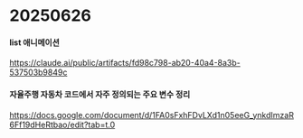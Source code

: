 # 20250626

#### list 애니메이션
https://claude.ai/public/artifacts/fd98c798-ab20-40a4-8a3b-537503b9849c

#### 자율주행 자동차 코드에서 자주 정의되는 주요 변수 정리
https://docs.google.com/document/d/1FA0sFxhFDvLXd1n05eeG_ynkdImzaR6Ff19dHeRtbao/edit?tab=t.0
